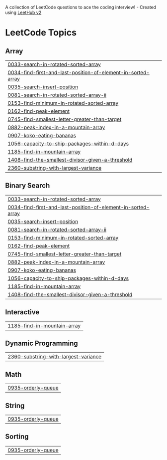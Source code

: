A collection of LeetCode questions to ace the coding interview! - Created using [LeetHub v2](https://github.com/arunbhardwaj/LeetHub-2.0)
<!---LeetCode Topics Start-->
# LeetCode Topics
## Array
|  |
| ------- |
| [0033-search-in-rotated-sorted-array](https://github.com/ayhanarashtasin/Binary-Search-Leetcode-GFG/tree/master/0033-search-in-rotated-sorted-array) |
| [0034-find-first-and-last-position-of-element-in-sorted-array](https://github.com/ayhanarashtasin/Binary-Search-Leetcode-GFG/tree/master/0034-find-first-and-last-position-of-element-in-sorted-array) |
| [0035-search-insert-position](https://github.com/ayhanarashtasin/Binary-Search-Leetcode-GFG/tree/master/0035-search-insert-position) |
| [0081-search-in-rotated-sorted-array-ii](https://github.com/ayhanarashtasin/Binary-Search-Leetcode-GFG/tree/master/0081-search-in-rotated-sorted-array-ii) |
| [0153-find-minimum-in-rotated-sorted-array](https://github.com/ayhanarashtasin/Binary-Search-Leetcode-GFG/tree/master/0153-find-minimum-in-rotated-sorted-array) |
| [0162-find-peak-element](https://github.com/ayhanarashtasin/Binary-Search-Leetcode-GFG/tree/master/0162-find-peak-element) |
| [0745-find-smallest-letter-greater-than-target](https://github.com/ayhanarashtasin/Binary-Search-Leetcode-GFG/tree/master/0745-find-smallest-letter-greater-than-target) |
| [0882-peak-index-in-a-mountain-array](https://github.com/ayhanarashtasin/Binary-Search-Leetcode-GFG/tree/master/0882-peak-index-in-a-mountain-array) |
| [0907-koko-eating-bananas](https://github.com/ayhanarashtasin/Leetcode-Geeksforgeeks-/tree/master/0907-koko-eating-bananas) |
| [1056-capacity-to-ship-packages-within-d-days](https://github.com/ayhanarashtasin/Leetcode-Geeksforgeeks-/tree/master/1056-capacity-to-ship-packages-within-d-days) |
| [1185-find-in-mountain-array](https://github.com/ayhanarashtasin/Binary-Search-Leetcode-GFG/tree/master/1185-find-in-mountain-array) |
| [1408-find-the-smallest-divisor-given-a-threshold](https://github.com/ayhanarashtasin/Leetcode-Geeksforgeeks-/tree/master/1408-find-the-smallest-divisor-given-a-threshold) |
| [2360-substring-with-largest-variance](https://github.com/ayhanarashtasin/Binary-Search-Leetcode-GFG/tree/master/2360-substring-with-largest-variance) |
## Binary Search
|  |
| ------- |
| [0033-search-in-rotated-sorted-array](https://github.com/ayhanarashtasin/Binary-Search-Leetcode-GFG/tree/master/0033-search-in-rotated-sorted-array) |
| [0034-find-first-and-last-position-of-element-in-sorted-array](https://github.com/ayhanarashtasin/Binary-Search-Leetcode-GFG/tree/master/0034-find-first-and-last-position-of-element-in-sorted-array) |
| [0035-search-insert-position](https://github.com/ayhanarashtasin/Binary-Search-Leetcode-GFG/tree/master/0035-search-insert-position) |
| [0081-search-in-rotated-sorted-array-ii](https://github.com/ayhanarashtasin/Binary-Search-Leetcode-GFG/tree/master/0081-search-in-rotated-sorted-array-ii) |
| [0153-find-minimum-in-rotated-sorted-array](https://github.com/ayhanarashtasin/Binary-Search-Leetcode-GFG/tree/master/0153-find-minimum-in-rotated-sorted-array) |
| [0162-find-peak-element](https://github.com/ayhanarashtasin/Binary-Search-Leetcode-GFG/tree/master/0162-find-peak-element) |
| [0745-find-smallest-letter-greater-than-target](https://github.com/ayhanarashtasin/Binary-Search-Leetcode-GFG/tree/master/0745-find-smallest-letter-greater-than-target) |
| [0882-peak-index-in-a-mountain-array](https://github.com/ayhanarashtasin/Binary-Search-Leetcode-GFG/tree/master/0882-peak-index-in-a-mountain-array) |
| [0907-koko-eating-bananas](https://github.com/ayhanarashtasin/Leetcode-Geeksforgeeks-/tree/master/0907-koko-eating-bananas) |
| [1056-capacity-to-ship-packages-within-d-days](https://github.com/ayhanarashtasin/Leetcode-Geeksforgeeks-/tree/master/1056-capacity-to-ship-packages-within-d-days) |
| [1185-find-in-mountain-array](https://github.com/ayhanarashtasin/Binary-Search-Leetcode-GFG/tree/master/1185-find-in-mountain-array) |
| [1408-find-the-smallest-divisor-given-a-threshold](https://github.com/ayhanarashtasin/Leetcode-Geeksforgeeks-/tree/master/1408-find-the-smallest-divisor-given-a-threshold) |
## Interactive
|  |
| ------- |
| [1185-find-in-mountain-array](https://github.com/ayhanarashtasin/Binary-Search-Leetcode-GFG/tree/master/1185-find-in-mountain-array) |
## Dynamic Programming
|  |
| ------- |
| [2360-substring-with-largest-variance](https://github.com/ayhanarashtasin/Binary-Search-Leetcode-GFG/tree/master/2360-substring-with-largest-variance) |
## Math
|  |
| ------- |
| [0935-orderly-queue](https://github.com/ayhanarashtasin/Leetcode-Geeksforgeeks-/tree/master/0935-orderly-queue) |
## String
|  |
| ------- |
| [0935-orderly-queue](https://github.com/ayhanarashtasin/Leetcode-Geeksforgeeks-/tree/master/0935-orderly-queue) |
## Sorting
|  |
| ------- |
| [0935-orderly-queue](https://github.com/ayhanarashtasin/Leetcode-Geeksforgeeks-/tree/master/0935-orderly-queue) |
<!---LeetCode Topics End-->